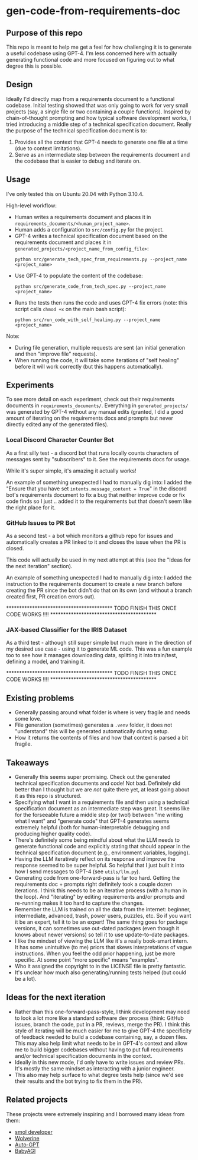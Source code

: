 # gen-code-from-requirements-doc

## Purpose of this repo
This repo is meant to help me get a feel for how challenging it is to generate a useful codebase using GPT-4. I'm less concerned here with actually generating functional code and more focused on figuring out to what degree this is possible.

## Design
Ideally I'd directly map from a requirements document to a functional codebase. Initial testing showed that was only going to work for very small projects (say, a single file or two containing a couple functions). Inspired by chain-of-thought prompting and how typical software development works, I tried introducing a middle step of a technical specification document. Really the purpose of the technical specification document is to:
1. Provides all the context that GPT-4 needs to generate one file at a time (due to context limitations).
1. Serve as an intermediate step between the requirements document and the codebase that is easier to debug and iterate on.

## Usage
I've only tested this on Ubuntu 20.04 with Python 3.10.4.

High-level workflow:
- Human writes a requirements document and places it in `requirements_documents/<human_project_name>`.
- Human adds a configuration to `src/config.py` for the project.
- GPT-4 writes a technical specification document based on the requirements document and places it in `generated_projects/<project_name_from_config_file>`:
    ```
    python src/generate_tech_spec_from_requirements.py --project_name <project_name>
    ```
- Use GPT-4 to populate the content of the codebase: 
    ```
    python src/generate_code_from_tech_spec.py --project_name <project_name>
    ```
- Runs the tests then runs the code and uses GPT-4 fix errors (note: this script calls `chmod +x` on the main bash script): 
    ```
    python src/run_code_with_self_healing.py --project_name <project_name>
    ```

Note:
- During file generation, multiple requests are sent (an initial generation and then "improve file" requests).
- When running the code, it will take some iterations of "self healing" before it will work correctly (but this happens automatically).

## Experiments

To see more detail on each experiment, check out their requirements documents in `requirements_documents/`. Everything in `generated_projects/` was generated by GPT-4 without any manual edits (granted, I did a good amount of iterating on the requirements docs and prompts but never directly edited any of the generated files).

### Local Discord Character Counter Bot
As a first silly test - a discord bot that runs locally counts characters of messages sent by "subscribers" to it. See the requirements docs for usage.

While it's super simple, it's amazing it actually works!

An example of something unexpected I had to manually dig into: I added the "Ensure that you have set `intents.message_content = True`" in the discord bot's requirements document to fix a bug that neither improve code or fix code finds so I just .. added it to the requirements but that doesn't seem like the right place for it.

### GitHub Issues to PR Bot
As a second test - a bot which monitors a github repo for issues and automatically creates a PR linked to it and closes the issue when the PR is closed.

This code will actually be used in my next attempt at this (see the "Ideas for the next iteration" section).

An example of something unexpected I had to manually dig into: I added the instruction to the requirements document to create a new branch before creating the PR since the bot didn't do that on its own (and without a branch created first, PR creation errors out).

***************************************** TODO FINISH THIS ONCE CODE WORKS !!!! *****************************************

### JAX-based Classifier for the IRIS Dataset
As a third test - although still super simple but much more in the direction of my desired use case - using it to generate ML code. This was a fun example too to see how it manages downloading data, splitting it into train/test, defining a model, and training it.

***************************************** TODO FINISH THIS ONCE CODE WORKS !!!! *****************************************


## Existing problems
- Generally passing around what folder is where is very fragile and needs some love.
- File generation (sometimes) generates a `.venv` folder, it does not "understand" this will be generated automatically during setup.
- How it returns the contents of files and how that context is parsed a bit fragile.

## Takeaways
- Generally this seems super promising. Check out the generated technical specification documents and code! Not bad. Definitely did better than I thought but we are _not_ quite there yet, at least going about it as this repo is structured.
- Specifying what I want in a requirements file and then using a technical specification document as an intermediate step was great. It seems like for the forseeable future a middle step (or two!) between "me writing what I want" and "generate code" that GPT-4 generates seems extremely helpful (both for human-interpretable debugging and producing higher quality code).
- There's definitely some being mindful about what the LLM needs to generate functional code and explicitly stating that should appear in the technical specification document (e.g., environment variables, logging).
- Having the LLM iteratively reflect on its response and improve the response seemed to be super helpful. So helpful that I just built it into how I send messages to GPT-4 (see `utils/llm.py`).
- Generating code from one-forward-pass is far too hard. Getting the requirements doc + prompts right definitely took a couple dozen iterations. I think this needs to be an iterative process (with a human in the loop). And "iterating" by editing requirements and/or prompts and re-running makes it too hard to capture the changes.
- Remember the LLM is trained on all the data from the internet: beginner, intermediate, advanced, trash, power users, puzzles, etc. So if you want it be an expert, tell it to be an expert! The same thing goes for package versions, it can sometimes use out-dated packages (even though it knows about newer versions) so tell it to use update-to-date packages.
- I like the mindset of viewing the LLM like it's a really book-smart intern. It has some unintuitive (to me) priors that skews interpretations of vague instructions. When you feel the odd prior happening, just be more specific. At some point "more specific" means "examples".
- Who it assigned the copyright to in the LICENSE file is pretty fantastic.
- It's unclear how much also generating/running tests helped (but could be a lot).

## Ideas for the next iteration
- Rather than this one-forward-pass-style, I think development may need to look a lot more like a standard software dev process (think: GitHub issues, branch the code, put in a PR, reviews, merge the PR). I think this style of iterating will be much easier for me to give GPT-4 the specificity of feedback needed to build a codebase containing, say, a dozen files. This may also help limit what needs to be in GPT-4's context and allow me to build bigger codebases without having to put full requirements and/or technical specification documents in the context.
- Ideally in this new mode, I'd only have to write issues and review PRs. It's mostly the same mindset as interacting with a junior engineer.
- This also may help surface to what degree tests help (since we'd see their results and the bot trying to fix them in the PR).

## Related projects
These projects were extremely inspiring and I borrowed many ideas from them:
- [smol developer](https://github.com/smol-ai/developer)
- [Wolverine](https://github.com/biobootloader/wolverine)
- [Auto-GPT](https://github.com/Significant-Gravitas/Auto-GPT)
- [BabyAGI](https://github.com/yoheinakajima/babyagi)
